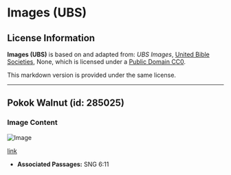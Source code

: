 # Images (UBS)

## License Information

**Images (UBS)** is based on and adapted from: _UBS Images_, [United Bible Societies](https://unitedbiblesocieties.org/), None, which is licensed under a [Public Domain CC0](https://creativecommons.org/public-domain/cc0/).

This markdown version is provided under the same license.



--------------------------------

## Pokok Walnut (id: 285025)

### Image Content

![Image](https://cdn.aquifer.bible/aquifer-content/resources/Media/WEB-0898_walnut_tree.jpg)

[link](https://cdn.aquifer.bible/aquifer-content/resources/Media/WEB-0898_walnut_tree.jpg)

* **Associated Passages:** SNG 6:11

